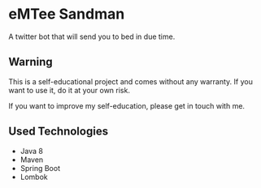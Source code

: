 # eMTee Sandman
A twitter bot that will send you to bed in due time.

## Warning

This is a self-educational project and comes without any warranty.
If you want to use it, do it at your own risk.

If you want to improve my self-education, please get in touch with me.

## Used Technologies
* Java 8
* Maven
* Spring Boot
* Lombok

